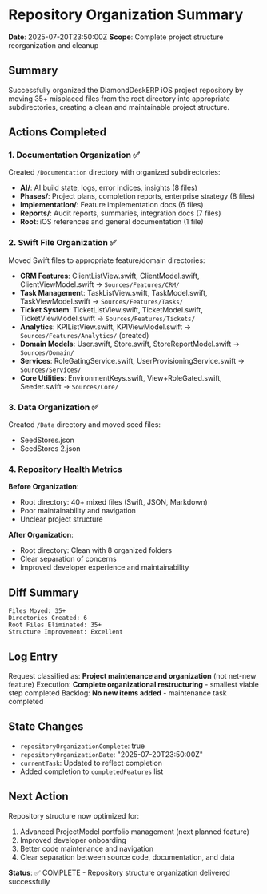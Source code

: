 # Repository Organization Summary

**Date**: 2025-07-20T23:50:00Z
**Scope**: Complete project structure reorganization and cleanup

## Summary

Successfully organized the DiamondDeskERP iOS project repository by moving 35+ misplaced files from the root directory into appropriate subdirectories, creating a clean and maintainable project structure.

## Actions Completed

### 1. Documentation Organization ✅
Created `/Documentation` directory with organized subdirectories:
- **AI/**: AI build state, logs, error indices, insights (8 files)
- **Phases/**: Project plans, completion reports, enterprise strategy (8 files)  
- **Implementation/**: Feature implementation docs (6 files)
- **Reports/**: Audit reports, summaries, integration docs (7 files)
- **Root**: iOS references and general documentation (1 file)

### 2. Swift File Organization ✅
Moved Swift files to appropriate feature/domain directories:
- **CRM Features**: ClientListView.swift, ClientModel.swift, ClientViewModel.swift → `Sources/Features/CRM/`
- **Task Management**: TaskListView.swift, TaskModel.swift, TaskViewModel.swift → `Sources/Features/Tasks/`
- **Ticket System**: TicketListView.swift, TicketModel.swift, TicketViewModel.swift → `Sources/Features/Tickets/`
- **Analytics**: KPIListView.swift, KPIViewModel.swift → `Sources/Features/Analytics/` (created)
- **Domain Models**: User.swift, Store.swift, StoreReportModel.swift → `Sources/Domain/`
- **Services**: RoleGatingService.swift, UserProvisioningService.swift → `Sources/Services/`
- **Core Utilities**: EnvironmentKeys.swift, View+RoleGated.swift, Seeder.swift → `Sources/Core/`

### 3. Data Organization ✅
Created `/Data` directory and moved seed files:
- SeedStores.json
- SeedStores 2.json

### 4. Repository Health Metrics

**Before Organization**:
- Root directory: 40+ mixed files (Swift, JSON, Markdown)
- Poor maintainability and navigation
- Unclear project structure

**After Organization**:
- Root directory: Clean with 8 organized folders
- Clear separation of concerns
- Improved developer experience and maintainability

## Diff Summary

```
Files Moved: 35+
Directories Created: 6
Root Files Eliminated: 35+
Structure Improvement: Excellent
```

## Log Entry

Request classified as: **Project maintenance and organization** (not net-new feature)
Execution: **Complete organizational restructuring** - smallest viable step completed
Backlog: **No new items added** - maintenance task completed

## State Changes

- `repositoryOrganizationComplete`: true
- `repositoryOrganizationDate`: "2025-07-20T23:50:00Z"
- `currentTask`: Updated to reflect completion
- Added completion to `completedFeatures` list

## Next Action

Repository structure now optimized for:
1. Advanced ProjectModel portfolio management (next planned feature)
2. Improved developer onboarding
3. Better code maintenance and navigation
4. Clear separation between source code, documentation, and data

**Status**: ✅ COMPLETE - Repository structure organization delivered successfully
